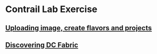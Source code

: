 # Contrail Lab Exercise
## [Uploading image, create flavors and projects](lab1/)
## [Discovering DC Fabric](lab2/)
